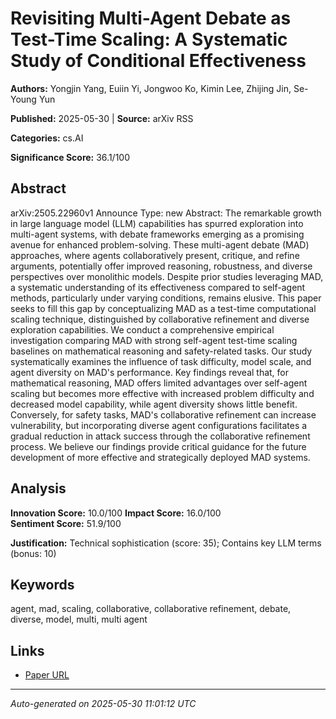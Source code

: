 # Revisiting Multi-Agent Debate as Test-Time Scaling: A Systematic Study of Conditional Effectiveness

**Authors:** Yongjin Yang, Euiin Yi, Jongwoo Ko, Kimin Lee, Zhijing Jin, Se-Young Yun

**Published:** 2025-05-30 | **Source:** arXiv RSS

**Categories:** cs.AI

**Significance Score:** 36.1/100

## Abstract

arXiv:2505.22960v1 Announce Type: new 
Abstract: The remarkable growth in large language model (LLM) capabilities has spurred exploration into multi-agent systems, with debate frameworks emerging as a promising avenue for enhanced problem-solving. These multi-agent debate (MAD) approaches, where agents collaboratively present, critique, and refine arguments, potentially offer improved reasoning, robustness, and diverse perspectives over monolithic models. Despite prior studies leveraging MAD, a systematic understanding of its effectiveness compared to self-agent methods, particularly under varying conditions, remains elusive. This paper seeks to fill this gap by conceptualizing MAD as a test-time computational scaling technique, distinguished by collaborative refinement and diverse exploration capabilities. We conduct a comprehensive empirical investigation comparing MAD with strong self-agent test-time scaling baselines on mathematical reasoning and safety-related tasks. Our study systematically examines the influence of task difficulty, model scale, and agent diversity on MAD's performance. Key findings reveal that, for mathematical reasoning, MAD offers limited advantages over self-agent scaling but becomes more effective with increased problem difficulty and decreased model capability, while agent diversity shows little benefit. Conversely, for safety tasks, MAD's collaborative refinement can increase vulnerability, but incorporating diverse agent configurations facilitates a gradual reduction in attack success through the collaborative refinement process. We believe our findings provide critical guidance for the future development of more effective and strategically deployed MAD systems.

## Analysis

**Innovation Score:** 10.0/100
**Impact Score:** 16.0/100  
**Sentiment Score:** 51.9/100

**Justification:** Technical sophistication (score: 35); Contains key LLM terms (bonus: 10)

## Keywords

agent, mad, scaling, collaborative, collaborative refinement, debate, diverse, model, multi, multi agent

## Links

- [Paper URL](https://arxiv.org/abs/2505.22960)

---
*Auto-generated on 2025-05-30 11:01:12 UTC*
